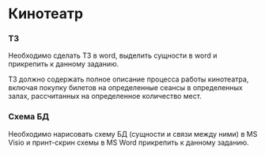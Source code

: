 # Кинотеатр

### ТЗ

Необходимо сделать ТЗ в word, выделить сущности в word и прикрепить к данному заданию.

ТЗ должно содержать полное описание процесса работы кинотеатра, включая покупку билетов на определенные сеансы в определенных залах, рассчитанных на определенное количество мест.

### Схема БД

Необходимо нарисовать схему БД (сущности и связи между ними) в MS Visio и принт-скрин схемы в MS Word прикрепить к данному заданию.
